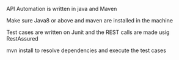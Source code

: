 API Automation is written in java and Maven

Make sure Java8 or above and maven are installed in the machine

Test cases are written on Junit and the REST calls are made usig RestAssured

mvn install to resolve dependencies and execute the test cases
